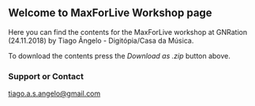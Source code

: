 ## Welcome to MaxForLive Workshop page

Here you can find the contents for the MaxForLive workshop at GNRation (24.11.2018) by Tiago Ângelo - Digitópia/Casa da Música.

To download the contents press the *Download as .zip* button above.


### Support or Contact
tiago.a.s.angelo@gmail.com
